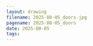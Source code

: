 ```yaml
---
layout: drawing
filename: 2025-08-05_doors.jpg
pagename: 2025-08-05_doors
date: 2025-08-05
tags:
---
```

